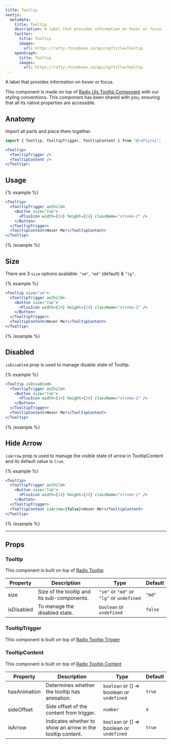```yaml
---
title: Tooltip
nextjs:
  metadata:
    title: Tooltip
    description: A label that provides information on hover or focus.
    twitter:
      title: Tooltip
      images:
        url: https://rafty.rhinobase.io/api/og?title=Tooltip
    openGraph:
      title: Tooltip
      images:
        url: https://rafty.rhinobase.io/api/og?title=Tooltip
---
```


A label that provides information on hover or focus.

This component is made on top of [Radix UIs Tooltip Component](https://www.radix-ui.com/primitives/docs/components/tooltip) with our styling conventions. This component has been shared with you, ensuring that all its native properties are accessible.

## Anatomy

Import all parts and piece them together.

```jsx
import { Tooltip, TooltipTrigger, TooltipContent } from "@rafty/ui";

<Tooltip>
  <TooltipTrigger />
  <TooltipContent />
</Tooltip>;
```

## Usage

{% example %}

```jsx
<Tooltip>
  <TooltipTrigger asChild>
    <Button size="fab">
      <PlusIcon width={24} height={24} className="stroke-2" />
    </Button>
  </TooltipTrigger>
  <TooltipContent>Hover Me!</TooltipContent>
</Tooltip>
```

{% /example %}

## Size

There are 3 `size` options available: `"sm"`, `"md"` (default) & `"lg"`.

{% example %}

```jsx
<Tooltip size="sm">
  <TooltipTrigger asChild>
    <Button size="fab">
      <PlusIcon width={24} height={24} className="stroke-2" />
    </Button>
  </TooltipTrigger>
  <TooltipContent>Hover Me!</TooltipContent>
</Tooltip>
```

{% /example %}

## Disabled

`isDisabled` prop is used to manage disable state of Tooltip.

{% example %}

```jsx
<Tooltip isDisabled>
  <TooltipTrigger asChild>
    <Button size="fab">
      <PlusIcon width={24} height={24} className="stroke-2" />
    </Button>
  </TooltipTrigger>
  <TooltipContent>Hover Me!</TooltipContent>
</Tooltip>
```

{% /example %}

## Hide Arrow

`isArrow` prop is used to manage the visible state of arrow in TooltipContent and its default value is `true`.

{% example %}

```jsx
<Tooltip>
  <TooltipTrigger asChild>
    <Button size="fab">
      <PlusIcon width={24} height={24} className="stroke-2" />
    </Button>
  </TooltipTrigger>
  <TooltipContent isArrow={false}>Hover Me!</TooltipContent>
</Tooltip>
```

{% /example %}

---

## Props

### Tooltip

This component is built on top of [Radix Tooltip](https://www.radix-ui.com/primitives/docs/components/tooltip#root)

| Property   | Description                                 | Type                                      | Default |
| ---------- | ------------------------------------------- | ----------------------------------------- | ------- |
| size       | Size of the tooltip and its sub-components. | `"sm"` or `"md"` or `"lg"` or `undefined` | `"md"`  |
| isDisabled | To manage the disabled state.               | `boolean` or `undefined`                  | `false` |

### TooltipTrigger

This component is built on top of [Radix Tooltip Trigger](https://www.radix-ui.com/primitives/docs/components/tooltip#trigger)

### TooltipContent

This component is built on top of [Radix Tooltip Content](https://www.radix-ui.com/primitives/docs/components/tooltip#content)

| Property     | Description                                                | Type                                                   | Default |
| ------------ | ---------------------------------------------------------- | ------------------------------------------------------ | ------- |
| hasAnimation | Determines whether the tooltip has animation.              | `boolean` or <Info>() => boolean</Info> or `undefined` | `true`  |
| sideOffset   | Side offset of the content from trigger.                   | `number`                                               | `4`     |
| isArrow      | Indicates whether to show an arrow in the tooltip content. | `boolean` or <Info>() => boolean</Info> or `undefined` | `true`  |
